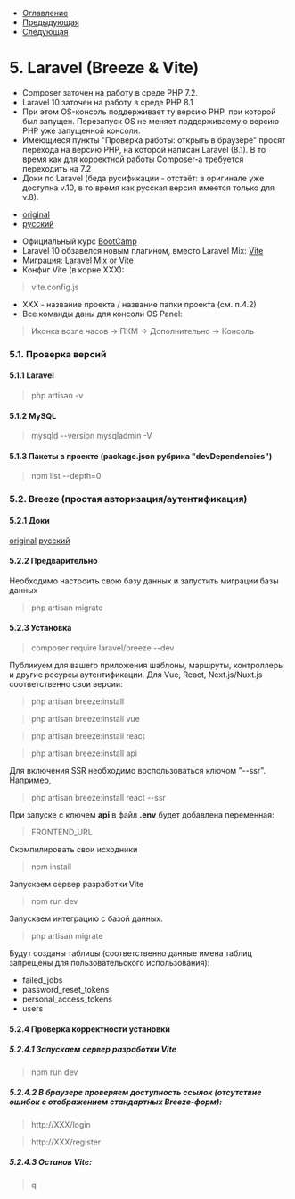 * [Оглавление](../README.md)
* [Предыдующая](4.md)
* [Следующая](6.md)

# 5. Laravel (Breeze & Vite)
* Composer заточен на работу в среде PHP 7.2. 
* Laravel 10 заточен на работу в среде PHP 8.1
* При этом OS-консоль поддерживает ту версию PHP, при которой был запущен. Перезапуск OS не меняет поддерживаемую версию PHP уже запущенной консоли.
* Имеющиеся пункты "Проверка работы: открыть в браузере" просят перехода на версию PHP, на которой написан Laravel (8.1). В то время как для корректной работы Composer-а требуется переходить на 7.2
* Доки по Laravel (беда русификации - отстаёт: в оригинале уже доступна v.10, в то время как русcкая версия имеется только для v.8). 
- [original](https://laravel.com/docs/10.x/installation)
- [русский](https://laravel.su/docs/8.x/installation)
* Официальный курс [BootCamp](https://bootcamp.laravel.com/)
* Laravel 10 обзавелся новым плагином, вместо Laravel Mix: [Vite](https://vitejs.dev/guide/why.html)
* Миграция: [Laravel Mix or Vite](https://github.com/laravel/vite-plugin/blob/main/UPGRADE.md#migrating-from-laravel-mix-to-vite)
* Конфиг Vite (в корне XXX):
> vite.config.js
* XXX - название проекта / название папки проекта (см. п.4.2)
* Все команды даны для консоли OS Panel:
> Иконка возле часов -> ПКМ -> Дополнительно -> Консоль

### 5.1. Проверка версий
#### 5.1.1 Laravel
> php artisan -v
#### 5.1.2 MySQL
> mysqld --version
> mysqladmin -V
#### 5.1.3 Пакеты в проекте (package.json рубрика "devDependencies")
> npm list --depth=0

### 5.2. Breeze (простая авторизация/аутентификация)
#### 5.2.1 Доки
[original](https://laravel.com/docs/10.x/starter-kits)
[русский](https://laravel.su/docs/8.x/starter-kits#laravel-breeze)
#### 5.2.2 Предварительно
Необходимо настроить свою базу данных и запустить миграции базы данных
> php artisan migrate
#### 5.2.3 Установка
> composer require laravel/breeze --dev

Публикуем для вашего приложения шаблоны, маршруты, контроллеры и другие ресурсы аутентификации. Для Vue, React, Next.js/Nuxt.js соответственно свои версии:
> php artisan breeze:install

> php artisan breeze:install vue

> php artisan breeze:install react

> php artisan breeze:install api

Для включения SSR необходимо воспользоваться ключом "--ssr". Например,
> php artisan breeze:install react --ssr

При запуске с ключем **api** в файл **.env** будет добавлена переменная:
> FRONTEND_URL

Cкомпилировать свои исходники
> npm install

Запускаем сервер разработки Vite
> npm run dev

Запускаем интеграцию с базой данных.
> php artisan migrate

Будут созданы таблицы (соответственно данные имена таблиц запрещены для пользовательского использования):
* failed_jobs
* password_reset_tokens
* personal_access_tokens
* users
#### 5.2.4 Проверка корректности установки
##### 5.2.4.1 Запускаем сервер разработки Vite
> npm run dev
##### 5.2.4.2 В браузере проверяем доступность ссылок (отсутствие ошибок с отображением стандартных Breeze-форм):
> http://XXX/login

> http://XXX/register
##### 5.2.4.3 Останов Vite:
> q